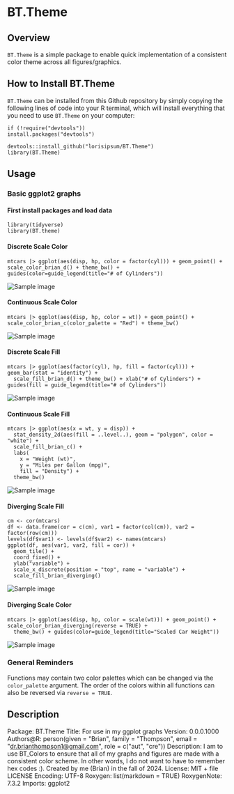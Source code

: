 # BT.Theme

## Overview
`BT.Theme` is a simple package to enable quick implementation of a consistent color theme across all figures/graphics.

## How to Install BT.Theme
`BT.Theme` can be installed from this Github repository by simply copying the following lines of code into your R terminal, which will install everything that you need to use `BT.Theme` on your computer: 
  ```{r}
if (!require("devtools")) 
  install.packages("devtools")

devtools::install_github("lorisipsum/BT.Theme")
library(BT.Theme)
```

## Usage
### Basic ggplot2 graphs
#### First install packages and load data
```{r}
library(tidyverse)
library(BT.theme)
```

#### Discrete Scale Color
```{r}
mtcars |> ggplot(aes(disp, hp, color = factor(cyl))) + geom_point() + scale_color_brian_d() + theme_bw() + guides(color=guide_legend(title="# of Cylinders"))
```
![Sample image](Images/image_1.png)

#### Continuous Scale Color
```{r}
mtcars |> ggplot(aes(disp, hp, color = wt)) + geom_point() + scale_color_brian_c(color_palette = "Red") + theme_bw()
```
![Sample image](Images/image_2.png)

#### Discrete Scale Fill
```{r}
mtcars |> ggplot(aes(factor(cyl), hp, fill = factor(cyl))) + geom_bar(stat = "identity") + 
  scale_fill_brian_d() + theme_bw() + xlab("# of Cylinders") + guides(fill = guide_legend(title="# of Cylinders"))
```
![Sample image](Images/image_3.png)

#### Continuous Scale Fill
```{r}
mtcars |> ggplot(aes(x = wt, y = disp)) +
  stat_density_2d(aes(fill = ..level..), geom = "polygon", color = "white") +
  scale_fill_brian_c() + 
  labs(
    x = "Weight (wt)",
    y = "Miles per Gallon (mpg)",
    fill = "Density") +
  theme_bw()
```
![Sample image](Images/image_4.png)

#### Diverging Scale Fill
```{r}
cm <- cor(mtcars)
df <- data.frame(cor = c(cm), var1 = factor(col(cm)), var2 = factor(row(cm)))
levels(df$var1) <- levels(df$var2) <- names(mtcars)
ggplot(df, aes(var1, var2, fill = cor)) + 
  geom_tile() + 
  coord_fixed() +
  ylab("variable") +
  scale_x_discrete(position = "top", name = "variable") +
  scale_fill_brian_diverging()
```
![Sample image](Images/image_5.png)

#### Diverging Scale Color
```{r}
mtcars |> ggplot(aes(disp, hp, color = scale(wt))) + geom_point() + scale_color_brian_diverging(reverse = TRUE) + 
  theme_bw() + guides(color=guide_legend(title="Scaled Car Weight"))
```
![Sample image](Images/image_6.png)


### General Reminders
Functions may contain two color palettes which can be changed via the `color_palette` argument. 
The order of the colors within all functions can also be reversed via `reverse = TRUE`.

## Description
Package: BT.Theme
Title: For use in my ggplot graphs
Version: 0.0.0.1000
Authors@R: 
        person(given = "Brian", family = "Thompson", email = "dr.brianthompson1@gmail.com", role = c("aut", "cre"))
Description: I am to use BT_Colors to ensure that all of my graphs and figures are made with a consistent color scheme. In other words, I do not want to have to remember hex codes :). Created by me (Brian) in the fall of 2024.
License: MIT + file LICENSE
Encoding: UTF-8
Roxygen: list(markdown = TRUE)
RoxygenNote: 7.3.2
Imports: 
    ggplot2
